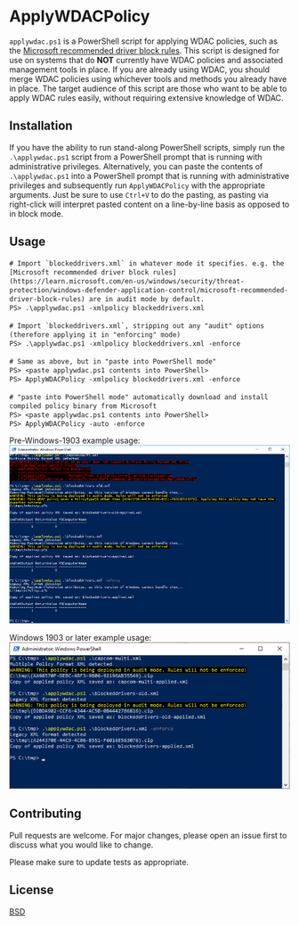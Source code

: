 # ApplyWDACPolicy

`applywdac.ps1` is a PowerShell script for applying WDAC policies, such as the [Microsoft recommended driver block rules](https://learn.microsoft.com/en-us/windows/security/threat-protection/windows-defender-application-control/microsoft-recommended-driver-block-rules). This script is designed for use on systems that do **NOT** currently have WDAC policies and associated management tools in place. If you are already using WDAC, you should merge WDAC policies using whichever tools and methods you already have in place. The target audience of this script are those who want to be able to apply WDAC rules easily, without requiring extensive knowledge of WDAC.

## Installation

If you have the ability to run stand-along PowerShell scripts, simply run the `.\applywdac.ps1` script from a PowerShell prompt that is running with administrative privileges. Alternatively, you can paste the contents of `.\applywdac.ps1` into a PowerShell prompt that is running with administrative privileges and subsequently run `ApplyWDACPolicy` with the appropriate arguments. Just be sure to use `Ctrl+V` to do the pasting, as pasting via right-click will interpret pasted content on a line-by-line basis as opposed to in block mode.

## Usage

```
# Import `blockeddrivers.xml` in whatever mode it specifies. e.g. the [Microsoft recommended driver block rules](https://learn.microsoft.com/en-us/windows/security/threat-protection/windows-defender-application-control/microsoft-recommended-driver-block-rules) are in audit mode by default.
PS> .\applywdac.ps1 -xmlpolicy blockeddrivers.xml

# Import `blockeddrivers.xml`, stripping out any "audit" options (therefore applying it in "enforcing" mode)
PS> .\applywdac.ps1 -xmlpolicy blockeddrivers.xml -enforce

# Same as above, but in "paste into PowerShell mode"
PS> <paste applywdac.ps1 contents into PowerShell>
PS> ApplyWDACPolicy -xmlpolicy blockeddrivers.xml -enforce

# "paste into PowerShell mode" automatically download and install compiled policy binary from Microsoft
PS> <paste applywdac.ps1 contents into PowerShell>
PS> ApplyWDACPolicy -auto -enforce
```

Pre-Windows-1903 example usage:
![Windows Server 2016](applywdac-2016.png)

Windows 1903 or later example usage:
![Windows Server 2016](applywdac-modern.png)

## Contributing
Pull requests are welcome. For major changes, please open an issue first to discuss what you would like to change.

Please make sure to update tests as appropriate.

## License
[BSD](https://choosealicense.com/licenses/bsd-2-clause/)
